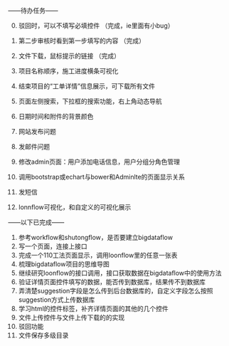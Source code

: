 ——待办任务——

0. 驳回时，可以不填写必填控件                  （完成，ie里面有小bug）
1. 第二步审核时看到第一步填写的内容            （完成）
2. 文件下载，鼠标提示的链接                    （完成）

3. 项目名称顺序，施工进度横条可视化
4. 结束项目的“工单详情”信息展示，可下载所有文件

5. 页面左侧搜索，下拉框的搜索功能，右上角动态导航
6. 日期时间和附件的背景颜色
7. 网站发布问题
8. 发邮件问题
9. 修改admin页面：用户添加电话信息，用户分组分角色管理
10. 调用bootstrap或echart与bower和Adminlte的页面显示关系
11. 发短信
12. lonnflow可视化，和自定义的可视化展示

——以下已完成——
1. 参考workflow和shutongflow，是否要建立bigdataflow
2. 写一个页面，连接上接口
3. 完成一个110工法页面显示，调用loonflow里的任意一张表
4. 梳理bigdataflow项目的思维导图
5. 继续研究loonflow的接口调用，接口获取数据在bigdataflow中的使用方法
6. 验证详情页面控件填写的数据，能否传到数据库，结果传不到数据库
7. 弄清楚suggestion字段是怎么传到后台数据库的，自定义字段怎么按照suggestion方式上传数据库
8. 学习html的控件标签，补齐详情页面的其他的几个控件
9. 文件上传控件与文件上传下载的的实现
10. 驳回功能
11. 文件保存多级目录
